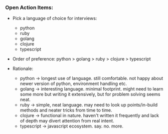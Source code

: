 ### Open Action Items:

  - Pick a language of choice for interviews:
    - python
    - ruby
    - golang
    - clojure
    - typescript

  - Order of preference:
    python > golang > ruby > clojure > typescript

  - Rationale:
    - python -> longest use of language. still comfortable. not happy about newer version of python, environment handling etc.
    - golang -> interesting language. minimal footprint. might need to learn some more but writing it extensively, but for problem solving seems neat.
    - ruby -> simple, neat language. may need to look up points/in-build methods and neater tricks from time to time.
    - clojure -> functional in nature. haven't written it frequently and lack of depth may divert attention from real intent.
    - typescript -> javascript ecosystem. say. no. more.